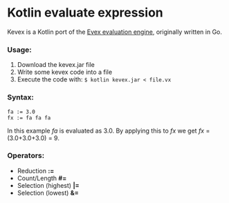 # Kotlin evaluate expression

Kevex is a Kotlin port of the [Evex evaluation engine](https://github.com/TheDevtop/evex),
originally written in Go.

### Usage:

1. Download the kevex.jar file
2. Write some kevex code into a file
3. Execute the code with: `$ kotlin kevex.jar < file.vx`

### Syntax:

```
fa := 3.0
fx := fa fa fa
```

In this example _fa_ is evaluated as 3.0.
By applying this to _fx_ we get _fx_ = (3.0+3.0+3.0) = 9.

### Operators:

- Reduction **:=**
- Count/Length **#=**
- Selection (highest) **|=**
- Selection (lowest) **&=**
